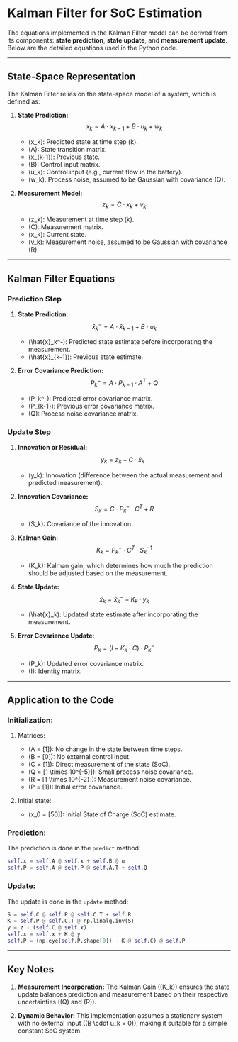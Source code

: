 # Kalman Filter for SoC Estimation

The equations implemented in the Kalman Filter model can be derived from its components: **state prediction**, **state update**, and **measurement update**. Below are the detailed equations used in the Python code.

---

## **State-Space Representation**
The Kalman Filter relies on the state-space model of a system, which is defined as:

1. **State Prediction:**
   $$
   x_k = A \cdot x_{k-1} + B \cdot u_k + w_k
   $$
   - \(x_k\): Predicted state at time step \(k\).
   - \(A\): State transition matrix.
   - \(x_{k-1}\): Previous state.
   - \(B\): Control input matrix.
   - \(u_k\): Control input (e.g., current flow in the battery).
   - \(w_k\): Process noise, assumed to be Gaussian with covariance \(Q\).

2. **Measurement Model:**
   $$
   z_k = C \cdot x_k + v_k
   $$
   - \(z_k\): Measurement at time step \(k\).
   - \(C\): Measurement matrix.
   - \(x_k\): Current state.
   - \(v_k\): Measurement noise, assumed to be Gaussian with covariance \(R\).

---

## **Kalman Filter Equations**

### **Prediction Step**
1. **State Prediction:**
   $$
   \hat{x}_k^- = A \cdot \hat{x}_{k-1} + B \cdot u_k
   $$
   - \(\hat{x}_k^-\): Predicted state estimate before incorporating the measurement.
   - \(\hat{x}_{k-1}\): Previous state estimate.

2. **Error Covariance Prediction:**
   $$
   P_k^- = A \cdot P_{k-1} \cdot A^T + Q
   $$
   - \(P_k^-\): Predicted error covariance matrix.
   - \(P_{k-1}\): Previous error covariance matrix.
   - \(Q\): Process noise covariance matrix.

### **Update Step**
1. **Innovation or Residual:**
   $$
   y_k = z_k - C \cdot \hat{x}_k^-
   $$
   - \(y_k\): Innovation (difference between the actual measurement and predicted measurement).

2. **Innovation Covariance:**
   $$
   S_k = C \cdot P_k^- \cdot C^T + R
   $$
   - \(S_k\): Covariance of the innovation.

3. **Kalman Gain:**
   $$
   K_k = P_k^- \cdot C^T \cdot S_k^{-1}
   $$
   - \(K_k\): Kalman gain, which determines how much the prediction should be adjusted based on the measurement.

4. **State Update:**
   $$
   \hat{x}_k = \hat{x}_k^- + K_k \cdot y_k
   $$
   - \(\hat{x}_k\): Updated state estimate after incorporating the measurement.

5. **Error Covariance Update:**
   $$
   P_k = (I - K_k \cdot C) \cdot P_k^-
   $$
   - \(P_k\): Updated error covariance matrix.
   - \(I\): Identity matrix.

---

## **Application to the Code**

### **Initialization:**
1. Matrices:
   - \(A = [1]\): No change in the state between time steps.
   - \(B = [0]\): No external control input.
   - \(C = [1]\): Direct measurement of the state (SoC).
   - \(Q = [1 \times 10^{-5}]\): Small process noise covariance.
   - \(R = [1 \times 10^{-2}]\): Measurement noise covariance.
   - \(P = [1]\): Initial error covariance.

2. Initial state:
   - \(x_0 = [50]\): Initial State of Charge (SoC) estimate.

### **Prediction:**
The prediction is done in the `predict` method:
```python
self.x = self.A @ self.x + self.B @ u
self.P = self.A @ self.P @ self.A.T + self.Q
```

### **Update:**
The update is done in the `update` method:
```python
S = self.C @ self.P @ self.C.T + self.R
K = self.P @ self.C.T @ np.linalg.inv(S)
y = z - (self.C @ self.x)
self.x = self.x + K @ y
self.P = (np.eye(self.P.shape[0]) - K @ self.C) @ self.P
```

---

## **Key Notes**

1. **Measurement Incorporation:**
   The Kalman Gain (\(K_k\)) ensures the state update balances prediction and measurement based on their respective uncertainties (\(Q\) and \(R\)).

2. **Dynamic Behavior:**
   This implementation assumes a stationary system with no external input (\(B \cdot u_k = 0\)), making it suitable for a simple constant SoC system.
